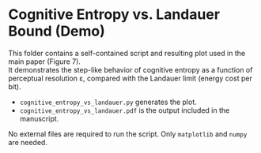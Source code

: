 # Cognitive Entropy vs. Landauer Bound (Demo)

This folder contains a self-contained script and resulting plot used in the main paper (Figure 7).  
It demonstrates the step-like behavior of cognitive entropy as a function of perceptual resolution ε, 
compared with the Landauer limit (energy cost per bit).

- `cognitive_entropy_vs_landauer.py` generates the plot.
- `cognitive_entropy_vs_landauer.pdf` is the output included in the manuscript.

No external files are required to run the script. Only `matplotlib` and `numpy` are needed.
